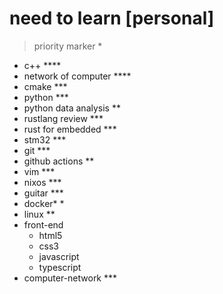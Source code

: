 # need to learn [personal]

> priority marker *

- c++ ****
- network of computer ****
- cmake ***
- python   ***
- python data analysis **
- rustlang review  ***
- rust for embedded  ***
- stm32  ***
- git    ***
- github actions   **
- vim   ***
- nixos  ***
- guitar    ***
- docker*   *
- linux **
- front-end
    - html5
    - css3
    - javascript
    - typescript
- computer-network ***
